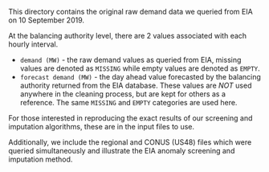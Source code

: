 This directory contains the original raw demand data we queried from EIA on 10 September 2019.

At the balancing authority level, there are 2 values associated with
each hourly interval.

  * `demand (MW)` - the raw demand values as queried from EIA, missing values are denoted as `MISSING` while empty values are denoted as `EMPTY`.
  * `forecast demand (MW)` - the day ahead value forecasted by the balancing authority returned from the EIA database. These values are *NOT* used anywhere in the cleaning process, but are kept for others as a reference. The same `MISSING` and `EMPTY` categories are used here.

For those interested in reproducing the exact results of our screening and imputation
algorithms, these are in the input files to use.

Additionally, we include the regional and CONUS (US48) files which were queried simultaneously and illustrate the
EIA anomaly screening and imputation method.
